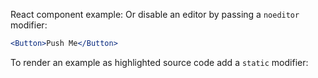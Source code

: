 React component example:
Or disable an editor by passing a `noeditor` modifier:

```jsx noeditor
<Button>Push Me</Button>
```

To render an example as highlighted source code add a `static` modifier:

